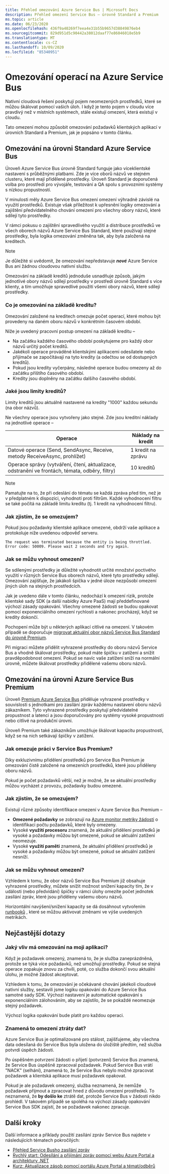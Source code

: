 ```yaml
---
title: Přehled omezování Azure Service Bus | Microsoft Docs
description: Přehled omezení Service Bus – úrovně Standard a Premium
ms.topic: article
ms.date: 06/23/2020
ms.openlocfilehash: 436f9a40269f7eea4e31b55b9657d38849876eb4
ms.sourcegitcommit: 829d951d5c90442a38012daaf77e86046018e5b9
ms.translationtype: MT
ms.contentlocale: cs-CZ
ms.lasthandoff: 10/09/2020
ms.locfileid: "85340951"
---
```

# <a name="throttling-operations-on-azure-service-bus"></a>Omezování operací na Azure Service Bus

Nativní cloudová řešení poskytují pojem neomezených prostředků, které se můžou škálovat pomocí vašich úloh. I když je tento pojem v cloudu více pravdivý než v místních systémech, stále existují omezení, která existují v cloudu.

Tato omezení mohou způsobit omezování požadavků klientských aplikací v úrovních Standard a Premium, jak je popsáno v tomto článku. 

## <a name="throttling-in-azure-service-bus-standard-tier"></a>Omezování na úrovni Standard Azure Service Bus

Úroveň Azure Service Bus úrovně Standard funguje jako víceklientské nastavení s průběžnými platbami. Zde je více oborů názvů ve stejném clusteru, které mají přidělené prostředky. Úroveň Standard je doporučená volba pro prostředí pro vývojáře, testování a QA spolu s provozními systémy s nízkou propustností.

V minulosti měly Azure Service Bus omezení omezení výhradně závislé na využití prostředků. Existuje však příležitost k upřesnění logiky omezování a zajištění předvídatelného chování omezení pro všechny obory názvů, které sdílejí tyto prostředky.

V rámci pokusu o zajištění spravedlivého využití a distribuce prostředků ve všech oborech názvů Azure Service Bus Standard, které používají stejné prostředky, byla logika omezování změněna tak, aby byla založená na kreditech.

> [!NOTE]
> Je důležité si uvědomit, že omezování nepředstavuje ***nové*** Azure Service Bus ani žádnou cloudovou nativní službu.
>
> Omezování na základě kreditů jednoduše usnadňuje způsob, jakým jednotlivé obory názvů sdílejí prostředky v prostředí úrovně Standard s více klienty, a tím umožňuje spravedlivé použití všemi obory názvů, které sdílejí prostředky.

### <a name="what-is-credit-based-throttling"></a>Co je omezování na základě kreditu?

Omezování založené na kreditech omezuje počet operací, které mohou být provedeny na daném oboru názvů v konkrétním časovém období. 

Níže je uvedený pracovní postup omezení na základě kreditu – 

  * Na začátku každého časového období poskytujeme pro každý obor názvů určitý počet kreditů.
  * Jakékoli operace prováděné klientskými aplikacemi odesílatele nebo přijímače se započítávají na tyto kredity (a odečtou se od dostupných kreditů).
  * Pokud jsou kredity vyčerpány, následné operace budou omezeny až do začátku příštího časového období.
  * Kredity jsou doplněny na začátku dalšího časového období.

### <a name="what-are-the-credit-limits"></a>Jaké jsou limity kreditů?

Limity kreditů jsou aktuálně nastavené na kredity "1000" každou sekundu (na obor názvů).

Ne všechny operace jsou vytvořeny jako stejné. Zde jsou kreditní náklady na jednotlivé operace – 

| Operace | Náklady na kredit|
|-----------|-----------|
| Datové operace (Send, SendAsync, Receive, metody ReceiveAsync, prohlížet) |1 kredit na zprávu |
| Operace správy (vytváření, čtení, aktualizace, odstranění ve frontách, témata, odběry, filtry) | 10 kreditů |

> [!NOTE]
> Pamatujte na to, že při odeslání do tématu se každá zpráva před tím, než je v předplatném k dispozici, vyhodnotí proti filtrům.
> Každé vyhodnocení filtru se také počítá na základě limitu kreditu (tj. 1 kredit na vyhodnocení filtru).
>

### <a name="how-will-i-know-that-im-being-throttled"></a>Jak zjistím, že se omezujem?

Pokud jsou požadavky klientské aplikace omezené, obdrží vaše aplikace a protokoluje níže uvedenou odpověď serveru.

```
The request was terminated because the entity is being throttled. Error code: 50009. Please wait 2 seconds and try again.
```

### <a name="how-can-i-avoid-being-throttled"></a>Jak se můžu vyhnout omezení?

Se sdílenými prostředky je důležité vyhodnotit určité množství poctivého využití v různých Service Bus oborech názvů, které tyto prostředky sdílejí. Omezování zajišťuje, že jakákoli špička v jedné úloze nezpůsobí omezení jiných úloh na stejných prostředcích.

Jak je uvedeno dále v tomto článku, nedochází k omezení rizik, protože klientské sady SDK (a další nabídky Azure PaaS) mají předdefinované výchozí zásady opakování. Všechny omezené žádosti se budou opakovat pomocí exponenciálního omezení rychlosti a nakonec procházejí, když se kredity dokončí.

Pochopení může být u některých aplikací citlivé na omezení. V takovém případě se doporučuje [migrovat aktuální obor názvů Service Bus Standard do úrovně Premium](service-bus-migrate-standard-premium.md). 

Při migraci můžete přidělit vyhrazené prostředky do oboru názvů Service Bus a vhodně škálovat prostředky, pokud máte špičku v zatížení a snížit pravděpodobnost omezení. Pokud se navíc vaše zatížení sníží na normální úrovně, můžete škálovat prostředky přidělené vašemu oboru názvů.

## <a name="throttling-in-azure-service-bus-premium-tier"></a>Omezování na úrovni Azure Service Bus Premium

Úroveň [Premium Azure Service Bus](service-bus-premium-messaging.md) přiděluje vyhrazené prostředky v souvislosti s jednotkami pro zasílání zpráv každému nastavení oboru názvů zákazníkem. Tyto vyhrazené prostředky poskytují předvídatelné propustnost a latenci a jsou doporučovány pro systémy vysoké propustnosti nebo citlivé na produkční úrovni.

Úroveň Premium také zákazníkům umožňuje škálovat kapacitu propustnosti, když se na nich setkávají špičky v zatížení.

### <a name="how-does-throttling-work-in-service-bus-premium"></a>Jak omezuje práci v Service Bus Premium?

Díky exkluzivnímu přidělení prostředků pro Service Bus Premium je omezování čistě založené na omezeních prostředků, které jsou přiděleny oboru názvů.

Pokud je počet požadavků větší, než je možné, že se aktuální prostředky můžou vycházet z provozu, požadavky budou omezené.

### <a name="how-will-i-know-that-im-being-throttled"></a>Jak zjistím, že se omezujem?

Existují různé způsoby identifikace omezení v Azure Service Bus Premium – 
  * **Omezené požadavky** se zobrazují na [Azure monitor metriky žádostí](service-bus-metrics-azure-monitor.md#request-metrics) o identifikaci počtu požadavků, které byly omezeny.
  * Vysoké **využití procesoru** znamená, že aktuální přidělení prostředků je vysoké a požadavky můžou být omezené, pokud se aktuální zatížení neomezuje.
  * Vysoké **využití paměti** znamená, že aktuální přidělení prostředků je vysoké a požadavky můžou být omezené, pokud se aktuální zatížení nesníží.

### <a name="how-can-i-avoid-being-throttled"></a>Jak se můžu vyhnout omezení?

Vzhledem k tomu, že obor názvů Service Bus Premium již obsahuje vyhrazené prostředky, můžete snížit možnost snížení kapacity tím, že v události (nebo předvídání) špičky v rámci úlohy omezíte počet jednotek zasílání zpráv, které jsou přiděleny vašemu oboru názvů.

Horizontální navýšení/snížení kapacity se dá dosáhnout vytvořením [runbooků](../automation/automation-create-alert-triggered-runbook.md) , které se můžou aktivovat změnami ve výše uvedených metrikách.

## <a name="faqs"></a>Nejčastější dotazy

### <a name="how-does-throttling-affect-my-application"></a>Jaký vliv má omezování na moji aplikaci?

Když je požadavek omezený, znamená to, že je služba zaneprázdněná, protože se týká více požadavků, než umožňují prostředky. Pokud se stejná operace zopakuje znovu za chvíli, poté, co služba dokončí svou aktuální úlohu, je možné žádost akceptovat.

Vzhledem k tomu, že omezování je očekávané chování jakékoli cloudové nativní služby, sestavili jsme logiku opakování do Azure Service Bus samotné sady SDK. Výchozí nastavení je automatické opakování s exponenciálním zálohováním, aby se zajistilo, že se pokaždé neomezuje stejný požadavek.

Výchozí logika opakování bude platit pro každou operaci.

### <a name="does-throttling-result-in-data-loss"></a>Znamená to omezení ztráty dat?

Azure Service Bus je optimalizované pro stálost, zajišťujeme, aby všechna data odesílaná do Service Bus byla uložena do úložiště předtím, než služba potvrdí úspěch žádosti.

Po úspěšném potvrzení žádosti o přijetí (potvrzení) Service Bus znamená, že Service Bus úspěšně zpracoval požadavek. Pokud Service Bus vrátí "NACK" (selhání), znamená to, že Service Bus nebylo možné zpracovat požadavek a klientská aplikace musí požadavek opakovat.

Pokud je ale požadavek omezený, služba neznamená, že nemůže požadavek přijmout a zpracovat hned z důvodu omezení prostředků. To neznamená, že **by došlo ke** ztrátě dat, protože Service Bus v žádosti nikdo prohlédl. V takovém případě se spoléhá na výchozí zásady opakování Service Bus SDK zajistí, že se požadavek nakonec zpracuje.

## <a name="next-steps"></a>Další kroky

Další informace a příklady použití zasílání zpráv Service Bus najdete v následujících tématech pokročilých:

* [Přehled Service Busho zasílání zpráv](service-bus-messaging-overview.md)
* [Rychlý start: Odesílání a přijímání zpráv pomocí webu Azure Portal a architektury .NET](service-bus-quickstart-portal.md)
* [Kurz: Aktualizace zásob pomocí portálu Azure Portal a témat/odběrů](service-bus-tutorial-topics-subscriptions-portal.md)

